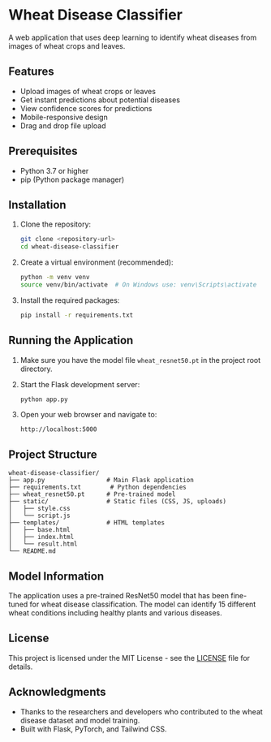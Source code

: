 # Wheat Disease Classifier

A web application that uses deep learning to identify wheat diseases from images of wheat crops and leaves.

## Features

- Upload images of wheat crops or leaves
- Get instant predictions about potential diseases
- View confidence scores for predictions
- Mobile-responsive design
- Drag and drop file upload

## Prerequisites

- Python 3.7 or higher
- pip (Python package manager)

## Installation

1. Clone the repository:
   ```bash
   git clone <repository-url>
   cd wheat-disease-classifier
   ```

2. Create a virtual environment (recommended):
   ```bash
   python -m venv venv
   source venv/bin/activate  # On Windows use: venv\Scripts\activate
   ```

3. Install the required packages:
   ```bash
   pip install -r requirements.txt
   ```

## Running the Application

1. Make sure you have the model file `wheat_resnet50.pt` in the project root directory.

2. Start the Flask development server:
   ```bash
   python app.py
   ```

3. Open your web browser and navigate to:
   ```
   http://localhost:5000
   ```

## Project Structure

```
wheat-disease-classifier/
├── app.py                 # Main Flask application
├── requirements.txt        # Python dependencies
├── wheat_resnet50.pt      # Pre-trained model
├── static/                # Static files (CSS, JS, uploads)
│   ├── style.css
│   └── script.js
├── templates/             # HTML templates
│   ├── base.html
│   ├── index.html
│   └── result.html
└── README.md
```

## Model Information

The application uses a pre-trained ResNet50 model that has been fine-tuned for wheat disease classification. The model can identify 15 different wheat conditions including healthy plants and various diseases.

## License

This project is licensed under the MIT License - see the [LICENSE](LICENSE) file for details.

## Acknowledgments

- Thanks to the researchers and developers who contributed to the wheat disease dataset and model training.
- Built with Flask, PyTorch, and Tailwind CSS.
